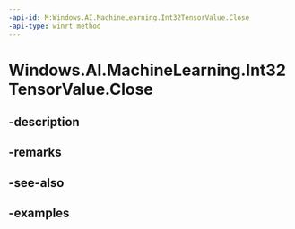 ```yaml
---
-api-id: M:Windows.AI.MachineLearning.Int32TensorValue.Close
-api-type: winrt method
---
```


<!-- Method syntax.
public void Int32TensorValue.Close()
-->

# Windows.AI.MachineLearning.Int32TensorValue.Close

## -description

## -remarks

## -see-also

## -examples

